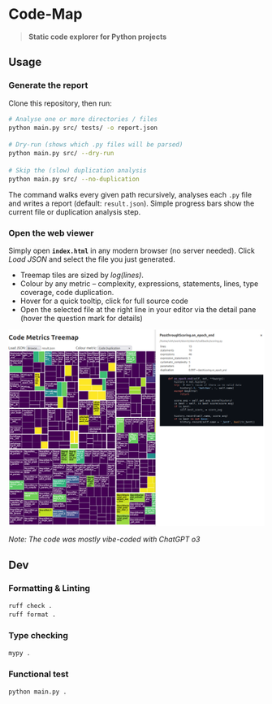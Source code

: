 # Code-Map

> **Static code explorer for Python projects**

## Usage

### Generate the report

Clone this repository, then run:

```bash
# Analyse one or more directories / files
python main.py src/ tests/ -o report.json

# Dry-run (shows which .py files will be parsed)
python main.py src/ --dry-run

# Skip the (slow) duplication analysis
python main.py src/ --no-duplication
```

The command walks every given path recursively, analyses each `.py` file and writes a report (default: `result.json`). Simple progress bars show the current file or duplication analysis step.

### Open the web viewer

Simply open **`index.html`** in any modern browser (no server needed). Click *Load JSON* and select the file you just generated.

* Treemap tiles are sized by *log(lines)*.
* Colour by any metric – complexity, expressions, statements, lines, type coverage, code duplication.
* Hover for a quick tooltip, click for full source code
* Open the selected file at the right line in your editor via the detail pane (hover the question mark for details)

![Example](screenshot.png)

_Note: The code was mostly vibe-coded with ChatGPT o3_

## Dev

### Formatting & Linting

```sh
ruff check .
ruff format .
```

### Type checking

```sh
mypy .
```

### Functional test

```sh
python main.py .
```

